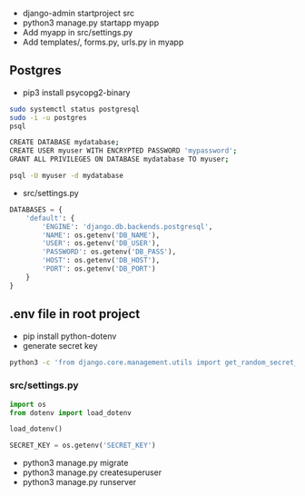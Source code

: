 - django-admin startproject src
- python3 manage.py startapp myapp
- Add myapp in src/settings.py
- Add templates/, forms.py, urls.py in myapp

## Postgres
- pip3 install psycopg2-binary
```sh
sudo systemctl status postgresql
sudo -i -u postgres
psql

CREATE DATABASE mydatabase;
CREATE USER myuser WITH ENCRYPTED PASSWORD 'mypassword';
GRANT ALL PRIVILEGES ON DATABASE mydatabase TO myuser;

psql -U myuser -d mydatabase
```

- src/settings.py
```python
DATABASES = {
    'default': {
        'ENGINE': 'django.db.backends.postgresql',
        'NAME': os.getenv('DB_NAME'),
        'USER': os.getenv('DB_USER'),
        'PASSWORD': os.getenv('DB_PASS'),
        'HOST': os.getenv('DB_HOST'),
        'PORT': os.getenv('DB_PORT')
    }
}
```

## .env file in root project
- pip install python-dotenv
- generate secret key
```sh
python3 -c 'from django.core.management.utils import get_random_secret_key; print(get_random_secret_key())'
```
### src/settings.py
```python
import os
from dotenv import load_dotenv

load_dotenv()

SECRET_KEY = os.getenv('SECRET_KEY')
```

- python3 manage.py migrate
- python3 manage.py createsuperuser
- python3 manage.py runserver